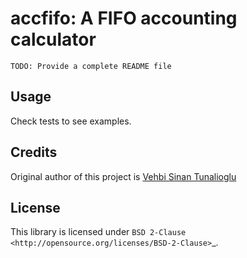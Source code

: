 # accfifo: A FIFO accounting calculator


``TODO: Provide a complete README file``

## Usage


Check tests to see examples.

## Credits
Original author of this project is [Vehbi Sinan Tunalioglu](https://github.com/vst)

## License

This library is licensed under `BSD 2-Clause <http://opensource.org/licenses/BSD-2-Clause>`_.
